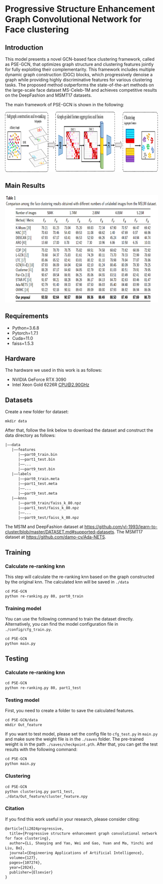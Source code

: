 # Progressive Structure Enhancement Graph Convolutional Network for Face clustering
## Introduction

This model presents a novel GCN-based face clustering framework, called as PSE-GCN, that optimizes graph structure and clustering features jointly for fully exploiting their complementarity. This framework includes multiple dynamic graph construction (DGC) blocks, which progressively denoise a graph while providing highly discriminative features for various clustering tasks. The proposed method outperforms the state-of-the-art methods on the large-scale face dataset MS-Celeb-1M and achieves competitive results on the DeepFashion and MSMT17 datasets.

The main framework of PSE-GCN is shown in the following:

<img src=image/fig.png width=1000 height=200 />

## Main Results
<img src=image/results.png width=900 height=355 />

## Requirements
* Python=3.6.8
* Pytorch=1.7.1
* Cuda=11.0
* faiss=1.5.3

## Hardware
The hardware we used in this work is as follows:
* NVIDIA GeForce RTX 3090
* Intel Xeon Gold 6226R CPU@2.90GHz

## Datasets
Create a new folder for dataset:
```
mkdir data
```
After that, follow the link below to download the dataset and construct the data directory as follows:
```
|——data
   |——features
      |——part0_train.bin
      |——part1_test.bin
      |——...
      |——part9_test.bin
   |——labels
      |——part0_train.meta
      |——part1_test.meta
      |——...
      |——part9_test.meta
   |——knns
      |——part0_train/faiss_k_80.npz
      |——part1_test/faiss_k_80.npz
      |——...
      |——part9_test/faiss_k_80.npz
```
The MS1M and DeepFashion dataset at https://github.com/yl-1993/learn-to-cluster/blob/master/DATASET.md#supported-datasets.
The MSMT17 dataset at https://github.com/damo-cv/Ada-NETS.

## Training
### Calculate re-ranking knn
This step will calculate the re-ranking knn based on the graph constructed by the original knn. The calculated knn will be saved in `./data`
```
cd PSE-GCN
python re-ranking.py 80, part0_train
```
### Training model
You can use the following command to train the dataset directly. Alternatively, you can find the model configuration file in `./config/cfg_train.py`.
```
cd PSE-GCN
python main.py
```

## Testing
### Calculate re-ranking knn
```
cd PSE-GCN
python re-ranking.py 80, part1_test
```
### Testing model
First, you need to create a folder to save the calculated features.
```
cd PSE-GCN/data
mkdir Out_feature
```
If you want to test model, please set the config file to `cfg_test.py` in `main.py` and make sure the weight file is in the `./saves` folder. The pre-trained weight is in the path `./saves/checkpoint.pth`. After that, you can get the test results with the following command:
```
cd PSE-GCN
python main.py
```
### Clustering
```
cd PSE-GCN
python clustering.py part1_test, ./data/Out_feature/cluster_feature.npy
```
### Citation
If you find this work useful in your research, please consider citing:
```
@article{li2024progressive,
  title={Progressive structure enhancement graph convolutional network for face clustering},
  author={Li, Shaoying and Yao, Wei and Gao, Yuan and Ma, Yinchi and Liu, Bo},
  journal={Engineering Applications of Artificial Intelligence},
  volume={127},
  pages={107274},
  year={2024},
  publisher={Elsevier}
}
```




